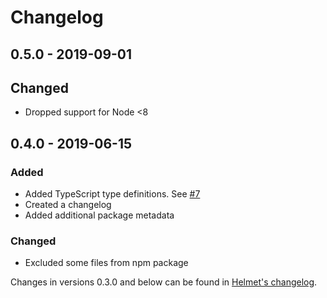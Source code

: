 # Changelog

## 0.5.0 - 2019-09-01

## Changed

- Dropped support for Node <8

## 0.4.0 - 2019-06-15

### Added

- Added TypeScript type definitions. See [#7](https://github.com/helmetjs/crossdomain/issues/7)
- Created a changelog
- Added additional package metadata

### Changed

- Excluded some files from npm package

Changes in versions 0.3.0 and below can be found in [Helmet's changelog](https://github.com/helmetjs/helmet/blob/master/CHANGELOG.md).

